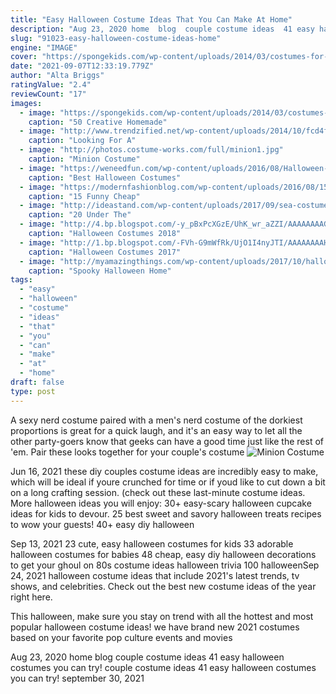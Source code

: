 ```yaml
---
title: "Easy Halloween Costume Ideas That You Can Make At Home"
description: "Aug 23, 2020 home  blog  couple costume ideas  41 easy halloween costumes you can try! couple costume ideas  41 easy halloween costumes you can try! september 30, 2021"
slug: "91023-easy-halloween-costume-ideas-home"
engine: "IMAGE"
cover: "https://spongekids.com/wp-content/uploads/2014/03/costumes-for-kids/37-little-mummies-kid-costume.jpg"
date: "2021-09-07T12:33:19.779Z"
author: "Alta Briggs"
ratingValue: "2.4"
reviewCount: "17"
images:
  - image: "https://spongekids.com/wp-content/uploads/2014/03/costumes-for-kids/37-little-mummies-kid-costume.jpg"
    caption: "50 Creative Homemade"
  - image: "http://www.trendzified.net/wp-content/uploads/2014/10/fcd4fe1ae2f528f31c1d8f1d9950f242_650x.jpg"
    caption: "Looking For A"
  - image: "http://photos.costume-works.com/full/minion1.jpg"
    caption: "Minion Costume"
  - image: "https://weneedfun.com/wp-content/uploads/2016/08/Halloween-Costumes-For-Men-11-692x1024.jpg"
    caption: "Best Halloween Costumes"
  - image: "https://modernfashionblog.com/wp-content/uploads/2016/08/15-Funny-Cheap-Easy-Homemade-Halloween-Costumes-2016-3.jpg"
    caption: "15 Funny Cheap"
  - image: "http://ideastand.com/wp-content/uploads/2017/09/sea-costume-diy/9-under-the-sea-costumes-costume-diy.jpg"
    caption: "20 Under The"
  - image: "http://4.bp.blogspot.com/-y_pBxPcXGzE/UhK_wr_aZZI/AAAAAAAAGyE/0u0SHkOjS9E/s1600/witch_doctor.jpg"
    caption: "Halloween Costumes 2018"
  - image: "http://1.bp.blogspot.com/-FVh-G9mWfRk/UjO1I4nyJTI/AAAAAAAAHbM/WUERdjag0m8/s1600/crazy-halloween-costume-ideas-part2-18.jpg"
    caption: "Halloween Costumes 2017"
  - image: "http://myamazingthings.com/wp-content/uploads/2017/10/halloween-home-decor-2.jpg"
    caption: "Spooky Halloween Home"
tags:
  - "easy"
  - "halloween"
  - "costume"
  - "ideas"
  - "that"
  - "you"
  - "can"
  - "make"
  - "at"
  - "home"
draft: false
type: post
---
```


A sexy nerd costume paired with a men's nerd costume of the dorkiest proportions is great for a quick laugh, and it's an easy way to let all the other party-goers know that geeks can have a good time just like the rest of 'em. Pair these looks together for your couple's costume
![Minion Costume](http://photos.costume-works.com/full/minion1.jpg "Minion Costume")

Jun 16, 2021 these diy couples costume ideas are incredibly easy to make, which will be ideal if youre crunched for time or if youd like to cut down a bit on a long crafting session. (check out these last-minute costume ideas. More halloween ideas you will enjoy: 30+ easy-scary halloween cupcake ideas for kids to devour. 25 best sweet and savory halloween treats recipes to wow your guests! 40+ easy diy halloween
<!--inArticleAds-->

<!--galleryOne-->

Sep 13, 2021 23 cute, easy halloween costumes for kids 33 adorable halloween costumes for babies 48 cheap, easy diy halloween decorations to get your ghoul on 80s costume ideas halloween trivia 100 halloweenSep 24, 2021 halloween costume ideas that include 2021's latest trends, tv shows, and celebrities. Check out the best new costume ideas of the year right here.
<!--inArticleAds-->

<!--galleryTwo-->

This halloween, make sure you stay on trend with all the hottest and most popular halloween costume ideas! we have brand new 2021 costumes based on your favorite pop culture events and movies
<!--galleryThree-->

Aug 23, 2020 home  blog  couple costume ideas  41 easy halloween costumes you can try! couple costume ideas  41 easy halloween costumes you can try! september 30, 2021